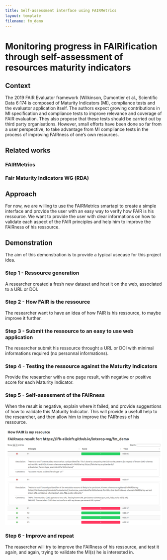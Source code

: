```yaml
---
title: Self-assessment interface using FAIRMetrics
layout: template
filename: fm_demo
--- 
```


# Monitoring progress in FAIRification through self-assessment of resources maturity indicators

## Context

The 2019 FAIR Evaluator framework (Wilkinson, Dumontier et al., Scientific Data 6:174 is composed of Maturity Indicators (MI), compliance tests and the evaluator application itself. The authors expect growing contributions in MI specification and compliance tests to improve relevance and coverage of FAIR evaluation. They also propose that these tests should be carried out by third party organisations. However, small efforts have been done so far from a user perspective, to take advantage from MI compliance tests in the process of improving FAIRness of one’s own resources.

## Related works

### FAIRMetrics

### Fair Maturity Indicators WG (RDA)

## Approach 

For now, we are willing to use the FAIRMetrics smartapi to create a simple interface and provide the user with an easy way to verify how FAIR is his ressource.
We want to provide the user with clear informations on how to validate each aspect of the FAIR principles and help him to improve the FAIRness of his ressource.

## Demonstration

The aim of this demonstration is to provide a typical usecase for this project idea.

### Step 1 - Ressource generation

A researcher created a fresh new dataset and host it on the web, associated to a URL or DOI.

### Step 2 - How FAIR is the ressource

The researcher want to have an idea of how FAIR is his ressource, to maybe improve it further.

### Step 3 - Submit the ressource to an easy to use web application

The researcher submit his ressource throught a URL or DOI with minimal informations required (no personnal informations).

### Step 4 - Testing the ressource against the Maturity Indicators

Provide the researcher with a one page result, with negative or positive score for each Maturity Indicator.

### Step 5 - Self-assesment of the FAIRness

When the result is negative, explain where it failed, and provide suggestions of how to validate this Maturity Indicator.
This will provide a usefull help to the researcher, and then allow him to improve the FAIRness of his ressource.

![fb_result_screen](/images/screen_fm_app.png)

### Step 6 - Improve and repeat

The reasercher will try to improve the FAIRness of his ressource, and test it again, and again, trying to validate the MI(s) he is interested in.


